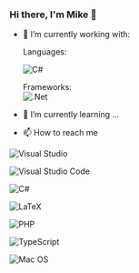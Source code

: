 ### Hi there, I'm Mike 👋


- 🔭 I’m currently working with: <br>
  
  Languages: <br>
  <!-- C# Icon -->
  ![C#](https://img.shields.io/badge/c%23-%23239120.svg?style=for-the-badge&logo=c-sharp&logoColor=white)
  
  
  Frameworks:<br>
  ![.Net](https://img.shields.io/badge/.NET-5C2D91?style=for-the-badge&logo=.net&logoColor=white)
 
  


- 🌱 I’m currently learning ...

- 📫 How to reach me



<!--

- 🔭 I’m currently working with ...
- 🌱 I’m currently learning ...
- 👯 I’m looking to collaborate on ...
- 🤔 I’m looking for help with ...
- 💬 Ask me about ...
- 📫 How to reach me: ...
- 😄 Pronouns: ...
- ⚡ Fun fact: ...
-->

<!-- Visual Studio Icon -->
![Visual Studio](https://img.shields.io/badge/Visual%20Studio-5C2D91.svg?style=for-the-badge&logo=visual-studio&logoColor=white)

<!-- Visual Studio Code Icon -->
![Visual Studio Code](https://img.shields.io/badge/Visual%20Studio%20Code-0078d7.svg?style=for-the-badge&logo=visual-studio-code&logoColor=white)

<!-- C# Icon -->
![C#](https://img.shields.io/badge/c%23-%23239120.svg?style=for-the-badge&logo=c-sharp&logoColor=white)

<!-- LaTex Icon -->
![LaTeX](https://img.shields.io/badge/latex-%23008080.svg?style=for-the-badge&logo=latex&logoColor=white)

<!-- PHP Icon -->
![PHP](https://img.shields.io/badge/php-%23777BB4.svg?style=for-the-badge&logo=php&logoColor=white)

<!-- Typescript -->
![TypeScript](https://img.shields.io/badge/typescript-%23007ACC.svg?style=for-the-badge&logo=typescript&logoColor=white)

<!-- MacOS Icon -->
![Mac OS](https://img.shields.io/badge/mac%20os-000000?style=for-the-badge&logo=macos&logoColor=F0F0F0)

